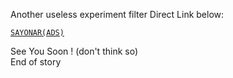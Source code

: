 Another useless experiment filter
Direct Link below:

[`SAYONAR(ADS)`](https://cdn.jsdelivr.net/gh/colemeg/uselessFilter@main/SAYONAR_ADS.txt)

See You Soon ! (don't think so)<br>
End of story
